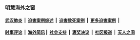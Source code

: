 
### 明慧海外之窗

####  [武汉肺炎](indexes/365.md?t=02192000) &nbsp;|&nbsp;  [迫害案例综述](indexes/328.md?t=02192000) &nbsp;|&nbsp; [迫害致死案例](indexes/277.md?t=02192000)  &nbsp;|&nbsp; [更多迫害案例](indexes/81.md?t=02192000)  &nbsp;|&nbsp; 
####  [时事评论](indexes/19.md?t=02192000) &nbsp;|&nbsp; [海外简讯](indexes/245.md?t=02192000)&nbsp;|&nbsp;  [社会支持](indexes/140.md?t=02192000) &nbsp;|&nbsp; [褒奖决议](indexes/282.md?t=02192000) &nbsp;|&nbsp; [社区报道](indexes/91.md?t=02192000)  &nbsp;|&nbsp; [天人之间](indexes/78.md?t=02192000) 

